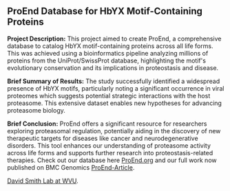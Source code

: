 ## ProEnd Database for HbYX Motif-Containing Proteins

**Project Description:**
This project aimed to create ProEnd, a comprehensive database to catalog HbYX motif-containing proteins across all life forms. This was achieved using a bioinformatics pipeline analyzing millions of proteins from the UniProt/SwissProt database, highlighting the motif's evolutionary conservation and its implications in proteostasis and disease.

**Brief Summary of Results:** 
The study successfully identified a widespread presence of HbYX motifs, particularly noting a significant occurrence in viral proteomes which suggests potential strategic interactions with the host proteasome. This extensive dataset enables new hypotheses for advancing proteasome biology.

**Brief Conclusion:** 
ProEnd offers a significant resource for researchers exploring proteasomal regulation, potentially aiding in the discovery of new therapeutic targets for diseases like cancer and neurodegenerative disorders. This tool enhances our understanding of proteasome activity across life forms and supports further research into proteostasis-related therapies. Check out our database here [ProEnd.org](http://proend.org/) and our full work now published on BMC Genomics [ProEnd-Article](https://rdcu.be/dW6ng).

[David Smith Lab at WVU](https://medicine.hsc.wvu.edu/biochemistry/research-labs/david-m-smith/).

